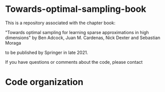 # Towards-optimal-sampling-book
This is a repository associated with the chapter book:

"Towards optimal sampling for learning sparse approximations in high dimensions" by Ben Adcock, Juan M. Cardenas, Nick Dexter and Sebastian Moraga 

to be published by Springer in late 2021.

If you have questions or comments about the code, please contact 

# Code organization 
